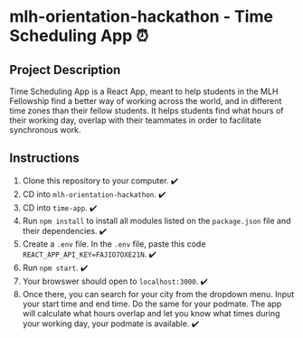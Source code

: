 # mlh-orientation-hackathon - Time Scheduling App ⏰

## Project Description

Time Scheduling App is a React App, meant to help students in the MLH Fellowship find a better way of working across the world, and in different time zones than their fellow students. It helps students find what hours of their working day, overlap with their teammates in order to facilitate synchronous work.

## Instructions

1. Clone this repository to your computer. ✔️
2. CD into `mlh-orientation-hackathon`. ✔️
3. CD into `time-app`. ✔️
4. Run `npm install` to install all modules listed on the `package.json` file and their dependencies. ✔️
5. Create a `.env` file. In the `.env` file, paste this code `REACT_APP_API_KEY=FAJIO7OXE21N`. ✔️
6. Run `npm start`. ✔️
7. Your browswer should open to `localhost:3000`. ✔️
8. Once there, you can search for your city from the dropdown menu. Input your start time and end time. Do the same for your podmate. The app will calculate what hours overlap and let you know what times during your working day, your podmate is available. ✔️
